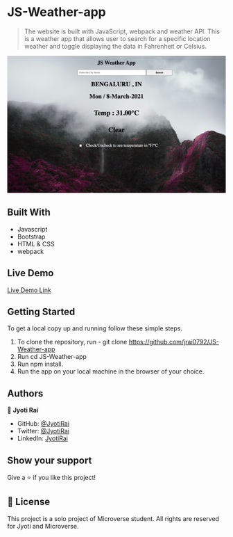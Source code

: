 # JS-Weather-app

> The website is built with JavaScript, webpack and weather API. This is a weather app that allows user to search for a specific location weather and toggle displaying the data in Fahrenheit or Celsius.

![screenshot](./app-screenshot.png)

## Built With

- Javascript
- Bootstrap
- HTML & CSS
- webpack

## Live Demo

[Live Demo Link](https://cranky-haibt-9f7f48.netlify.app/)


## Getting Started

To get a local copy up and running follow these simple steps.

1. To clone the repository, run - git clone https://github.com/jrai0792/JS-Weather-app
2. Run cd JS-Weather-app
3. Run npm install.
4. Run the app on your local machine in the browser of your choice.

## Authors

👤 **Jyoti Rai**

- GitHub: [@JyotiRai](https://github.com/jrai0792)
- Twitter: [@JyotiRai](https://twitter.com/jyotirai0792)
- LinkedIn: [JyotiRai](https://www.linkedin.com/in/rai-jyoti/)

## Show your support

Give a ⭐️ if you like this project!

## 📝 License

This project is a solo project of Microverse student. All rights are reserved for Jyoti and Microverse.
